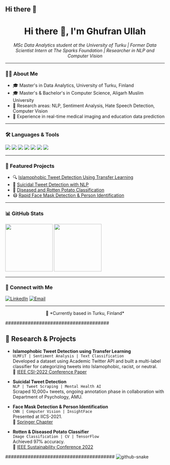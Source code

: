 ## Hi there 👋

<!--
**ghufranullah1997/ghufranullah1997** is a ✨ _special_ ✨ repository because its `README.md` (this file) appears on your GitHub profile.

Here are some ideas to get you started:

- 🔭 I’m currently working on ...
- 🌱 I’m currently learning ...
- 👯 I’m looking to collaborate on ...
- 🤔 I’m looking for help with ...
- 💬 Ask me about ...
- 📫 How to reach me: ...
- 😄 Pronouns: ...
- ⚡ Fun fact: ...
-->

<h1 align="center">Hi there 👋, I'm Ghufran Ullah</h1>
<p align="center">
  <em>MSc Data Analytics student at the University of Turku | Former Data Scientist Intern at The Sparks Foundation | Researcher in NLP and Computer Vision</em>
</p>

---

### 👨‍💻 About Me

- 🎓 Master's in Data Analytics, University of Turku, Finland  
- 🎓 Master's & Bachelor's in Computer Science, Aligarh Muslim University
- 🧪 Research areas: NLP, Sentiment Analysis, Hate Speech Detection, Computer Vision  
- 💼 Experience in real-time medical imaging and education data prediction


---

### 🛠️ Languages & Tools

<p align="left">
  <img src="https://img.shields.io/badge/Python-14354C?style=for-the-badge&logo=python&logoColor=white"/>
  <img src="https://img.shields.io/badge/TensorFlow-FF6F00?style=for-the-badge&logo=tensorflow&logoColor=white"/>
  <img src="https://img.shields.io/badge/OpenCV-5C3EE8?style=for-the-badge&logo=opencv&logoColor=white"/>
  <img src="https://img.shields.io/badge/Numpy-013243?style=for-the-badge&logo=numpy&logoColor=white"/>
  <img src="https://img.shields.io/badge/Java-ED8B00?style=for-the-badge&logo=java&logoColor=white"/>
  <img src="https://img.shields.io/badge/C++-00599C?style=for-the-badge&logo=c%2B%2B&logoColor=white"/>
  <img src="https://img.shields.io/badge/GitHub-181717?style=for-the-badge&logo=github&logoColor=white"/>
</p>

---

### 📌 Featured Projects

- 🔍 [Islamophobic Tweet Detection Using Transfer Learning](https://github.com/ghufranullah1997/islamophobia_tweet.git)
- 🧠 [Suicidal Tweet Detection with NLP](https://github.com/ghufranullah1997/suicidal-tweet-detection)
- 🥔 [Diseased and Rotten Potato Classification](https://github.com/ghufranullah1997/Potato-Disease-and-Rotten-Classification)
- 😷 [Rapid Face Mask Detection & Person Identification](https://github.com/ghufranullah1997/Rapid-Face-Mask-Detection)

---

### 📊 GitHub Stats

<p align="left">
  <img src="https://github-readme-stats.vercel.app/api?username=ghufranullah1997&show_icons=true&theme=default&hide=issues&count_private=true" height="150"/>
  <img src="https://github-readme-stats.vercel.app/api/top-langs/?username=ghufranullah1997&layout=compact&theme=default" height="150"/>
</p>

---

### 🔗 Connect with Me

[![LinkedIn](https://img.shields.io/badge/LinkedIn-blue?style=for-the-badge&logo=linkedin&logoColor=white)](https://www.linkedin.com/in/ghufranullah/)
[![Email](https://img.shields.io/badge/Email-D14836?style=for-the-badge&logo=gmail&logoColor=white)](mailto:ghufranullah1997@gmail.com)

---

<p align="center">📍 *Currently based in Turku, Finland*</p>


#####################################
## 🔬 Research & Projects

- **Islamophobic Tweet Detection using Transfer Learning**  
  `ULMFiT | Sentiment Analysis | Text Classification`  
  Developed a dataset using Academic Twitter API and built a multi-label classifier for categorizing tweets into Islamophobic, racist, or neutral.  
  📄 [IEEE CSI-2022 Conference Paper](https://ieeexplore.ieee.org/abstract/document/9923957)

- **Suicidal Tweet Detection**  
  `NLP | Tweet Scraping | Mental Health AI`  
  Scraped 10,000+ tweets, ongoing annotation phase in collaboration with Department of Psychology, AMU.

- **Face Mask Detection & Person Identification**  
  `CNN | Computer Vision | InsightFace`  
  Presented at IICS-2021.  
  📄 [Springer Chapter](https://link.springer.com/chapter/10.1007/978-981-19-8136-4_10)

- **Rotten & Diseased Potato Classifier**  
  `Image Classification | CV | TensorFlow`  
  Achieved 97% accuracy.  
  📄 [IEEE Sustainability Conference 2022](https://www.researchgate.net/publication/368243308)



#######################################
<picture>
  <source media="(prefers-color-scheme: dark)" srcset="https://raw.githubusercontent.com/ghufranullah1997/ghufranullah1997/output/github-snake-dark.svg" />
  <source media="(prefers-color-scheme: light)" srcset="https://raw.githubusercontent.com/ghufranullah1997/ghufranullah1997/output/github-snake.svg" />
  <img alt="github-snake" src="https://raw.githubusercontent.com/tobiasmeyhoefer/tobiasmeyhoefer/output/github-snake.svg" />
</picture>
